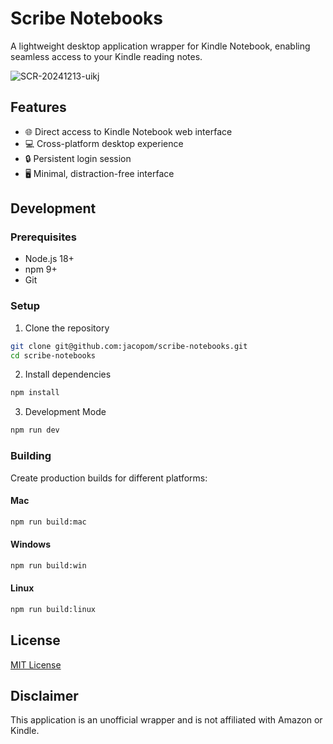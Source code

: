 # Scribe Notebooks
A lightweight desktop application wrapper for Kindle Notebook, enabling seamless access to your Kindle reading notes.

![SCR-20241213-uikj](https://github.com/user-attachments/assets/97ecb04e-8553-49d3-8ccd-7c2d35af4745)

## Features
- 🌐 Direct access to Kindle Notebook web interface
- 💻 Cross-platform desktop experience
- 🔒 Persistent login session
- 🖥️ Minimal, distraction-free interface

## Development

### Prerequisites
- Node.js 18+ 
- npm 9+
- Git

### Setup
1. Clone the repository
```bash
git clone git@github.com:jacopom/scribe-notebooks.git
cd scribe-notebooks
```

2. Install dependencies
```bash
npm install
```

3. Development Mode
```bash
npm run dev
```

### Building
Create production builds for different platforms:

#### Mac
```bash
npm run build:mac
```

#### Windows
```bash
npm run build:win
```

#### Linux
```bash
npm run build:linux
```


## License
[MIT License](LICENSE)

## Disclaimer
This application is an unofficial wrapper and is not affiliated with Amazon or Kindle.

